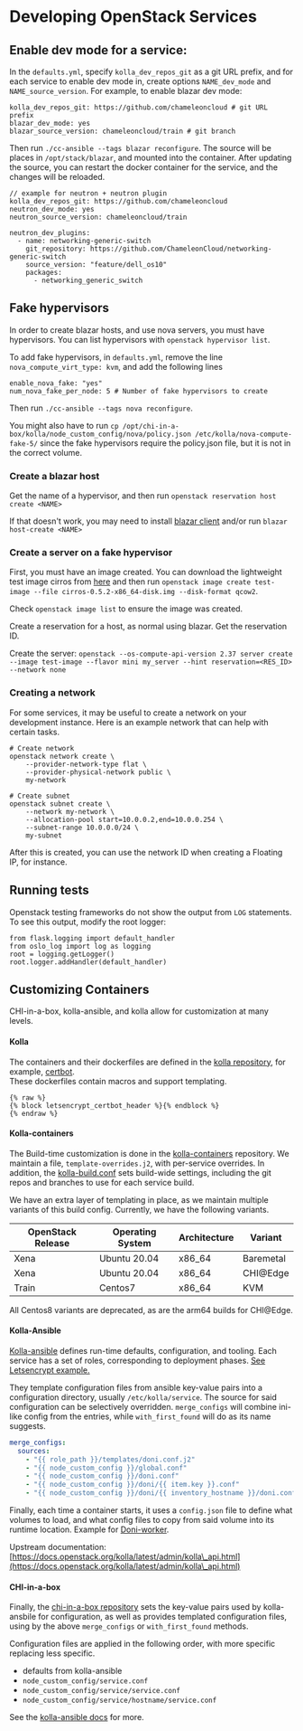 # Developing OpenStack Services

## Enable dev mode for a service:

In the `defaults.yml`, specify `kolla_dev_repos_git` as a git URL prefix, and for each service to enable dev mode in, create options `NAME_dev_mode` and `NAME_source_version`. For example, to enable blazar dev mode:

```
kolla_dev_repos_git: https://github.com/chameleoncloud # git URL prefix
blazar_dev_mode: yes
blazar_source_version: chameleoncloud/train # git branch 
```

Then run `./cc-ansible --tags blazar reconfigure`. The source will be places in `/opt/stack/blazar`, and mounted into the container. After updating the source, you can restart the docker container for the service, and the changes will be reloaded.

```
// example for neutron + neutron plugin
kolla_dev_repos_git: https://github.com/chameleoncloud
neutron_dev_mode: yes
neutron_source_version: chameleoncloud/train

neutron_dev_plugins:
  - name: networking-generic-switch
    git_repository: https://github.com/ChameleonCloud/networking-generic-switch
    source_version: "feature/dell_os10"
    packages:
      - networking_generic_switch
```

## Fake hypervisors

In order to create blazar hosts, and use nova servers, you must have hypervisors. You can list hypervisors with `openstack hypervisor list`.

To add fake hypervisors, in `defaults.yml`, remove the line `nova_compute_virt_type: kvm`, and add the following lines

```
enable_nova_fake: "yes"
num_nova_fake_per_node: 5 # Number of fake hypervisors to create
```

Then run `./cc-ansible --tags nova reconfigure`.

You might also have to run `cp /opt/chi-in-a-box/kolla/node_custom_config/nova/policy.json /etc/kolla/nova-compute-fake-5/` since the fake hypervisors require the policy.json file, but it is not in the correct volume.

### Create a blazar host

Get the name of a hypervisor, and then run `openstack reservation host create <NAME>`

If that doesn't work, you may need to install [blazar client](https://github.com/ChameleonCloud/python-blazarclient) and/or run `blazar host-create <NAME>`

### Create a server on a fake hypervisor

First, you must have an image created. You can download the lightweight test image cirros from [here](http://download.cirros-cloud.net/) and then run `openstack image create test-image --file cirros-0.5.2-x86_64-disk.img --disk-format qcow2`.

Check `openstack image list` to ensure the image was created.

Create a reservation for a host, as normal using blazar. Get the reservation ID.

Create the server: `openstack --os-compute-api-version 2.37 server create --image test-image --flavor mini my_server --hint reservation=<RES_ID> --network none`

### Creating a network

For some services, it may be useful to create a network on your development instance. Here is an example network that can help with certain tasks.

```
# Create network
openstack network create \
    --provider-network-type flat \
    --provider-physical-network public \
    my-network

# Create subnet
openstack subnet create \
    --network my-network \
    --allocation-pool start=10.0.0.2,end=10.0.0.254 \
    --subnet-range 10.0.0.0/24 \
    my-subnet
```

After this is created, you can use the network ID when creating a Floating IP, for instance.

## Running tests

Openstack testing frameworks do not show the output from `LOG` statements. To see this output, modify the root logger:

```
from flask.logging import default_handler
from oslo_log import log as logging
root = logging.getLogger()
root.logger.addHandler(default_handler)
```

## Customizing Containers

CHI-in-a-box, kolla-ansible, and kolla allow for customization at many levels.

#### Kolla

The containers and their dockerfiles are defined in the [kolla repository](https://github.com/ChameleonCloud/kolla), for example,  [certbot](https://github.com/ChameleonCloud/kolla/blob/chameleoncloud/xena/docker/letsencrypt/letsencrypt-certbot/Dockerfile.j2).\
These dockerfiles contain macros and support templating.

```
{% raw %}
{% block letsencrypt_certbot_header %}{% endblock %}
{% endraw %}
```

#### Kolla-containers

The Build-time customization is done in the [kolla-containers](https://github.com/ChameleonCloud/kolla-containers) repository. We maintain a file, `template-overrides.j2`, with per-service overrides. In addition, the [kolla-build.conf](https://github.com/ChameleonCloud/kolla-containers/blob/xena/kolla-build.conf.j2) sets build-wide settings, including the git repos and branches to use for each service build.&#x20;

We have an extra layer of templating in place, as we maintain multiple variants of this build config. Currently, we have the following variants.

| OpenStack Release | Operating System | Architecture | Variant   |
| ----------------- | ---------------- | ------------ | --------- |
| Xena              | Ubuntu 20.04     | x86\_64      | Baremetal |
| Xena              | Ubuntu 20.04     | x86\_64      | CHI@Edge  |
| Train             | Centos7          | x86\_64      | KVM       |

All Centos8 variants are deprecated, as are the arm64 builds for CHI@Edge.

#### Kolla-Ansible

[Kolla-ansible](https://github.com/ChameleonCloud/kolla-ansible) defines run-time defaults, configuration, and tooling. Each service has a set of roles, corresponding to deployment phases. [See Letsencrypt example.](https://github.com/ChameleonCloud/kolla-ansible/tree/chameleoncloud/xena/ansible/roles/letsencrypt/tasks)

They template configuration files from ansible key-value pairs into a configuration directory, usually `/etc/kolla/service`. The source for said configuration can be selectively overridden. `merge_configs` will combine ini-like config from the entries, while `with_first_found` will do as its name suggests.

```yaml
merge_configs:
  sources:
    - "{{ role_path }}/templates/doni.conf.j2"
    - "{{ node_custom_config }}/global.conf"
    - "{{ node_custom_config }}/doni.conf"
    - "{{ node_custom_config }}/doni/{{ item.key }}.conf"
    - "{{ node_custom_config }}/doni/{{ inventory_hostname }}/doni.conf"
```

Finally, each time a container starts, it uses a `config.json` file to define what volumes to load, and what config files to copy from said volume into its runtime location. Example for [Doni-worker](https://github.com/ChameleonCloud/kolla-ansible/blob/chameleoncloud/xena/ansible/roles/doni/templates/doni-worker.json.j2).

Upstream documentation: [https://docs.openstack.org/kolla/latest/admin/kolla\_api.html](https://docs.openstack.org/kolla/latest/admin/kolla\_api.html)

#### CHI-in-a-box

Finally, the [chi-in-a-box repository](https://github.com/ChameleonCloud/chi-in-a-box) sets the key-value pairs used by kolla-ansbile for configuration, as well as provides templated configuration files, using by the above `merge_configs` or `with_first_found` methods.&#x20;

Configuration files are applied in the following order, with more specific replacing less specific.

* defaults from kolla-ansible
* `node_custom_config/service.conf`
* `node_custom_config/service/service.conf`
* `node_custom_config/service/hostname/service.conf`

See the [kolla-ansible docs](https://docs.openstack.org/kolla-ansible/latest/admin/advanced-configuration.html#openstack-service-configuration-in-kolla) for more.&#x20;
